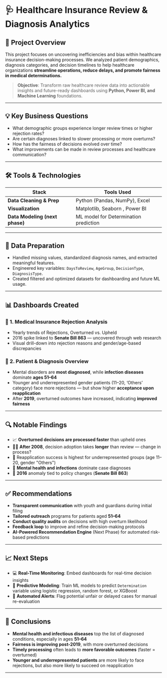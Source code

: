 # 🩺 Healthcare Insurance Review & Diagnosis Analytics

## 📌 Project Overview
This project focuses on uncovering inefficiencies and bias within healthcare insurance decision-making processes. We analyzed patient demographics, diagnosis categories, and decision timelines to help healthcare organizations **streamline operations, reduce delays, and promote fairness in medical determinations.**

> **Objective**: Transform raw healthcare review data into actionable insights and future-ready dashboards using **Python, Power BI, and Machine Learning** foundations.

---

## 💡 Key Business Questions
- What demographic groups experience longer review times or higher rejection rates?
- Are certain diagnoses linked to slower processing or more overturns?
- How has the fairness of decisions evolved over time?
- What improvements can be made in review processes and healthcare communication?

---

## 🛠️ Tools & Technologies
| Stack | Tools Used |
|-------|------------|
| **Data Cleaning & Prep** | Python (Pandas, NumPy), Excel |
| **Visualization** | Matplotlib, Seaborn , Power BI |
| **Data Modeling (next phase)** | ML model for Determination prediction |

---

## 🧹 Data Preparation
- Handled missing values, standardized diagnosis names, and extracted meaningful features.
- Engineered key variables: `DaysToReview`, `AgeGroup`, `DecisionType`, `DiagnosisType`.
- Created filtered and optimized datasets for dashboarding and future ML usage.

---

## 📊 Dashboards Created
### 📌 1. **Medical Insurance Rejection Analysis**
- Yearly trends of Rejections, Overturned vs. Upheld
- 2016 spike linked to **Senate Bill 863** — uncovered through web research
- Visual drill-down into rejection reasons and gender/age-based discrepancies

### 📌 2. **Patient & Diagnosis Overview**
- Mental disorders are **most diagnosed**, while **infection diseases** dominate **ages 51–64**
- Younger and underrepresented gender patients (11–20, ‘Others’ category) face more rejections — but show higher **acceptance upon reapplication**
- After **2019**, overturned outcomes have increased, indicating **improved fairness**

---

## 🔍 Notable Findings

- 📈 **Overturned decisions are processed faster** than upheld ones
- 🧑‍⚕️ **After 2008**, decision adoption takes **longer** than review — change in process?
- 🔁 Reapplication success is highest for underrepresented groups (age 11–20, gender "Others")
- 🧠 **Mental health and infections** dominate case diagnoses
- 📅 **2016** anomaly tied to policy changes (**Senate Bill 863**)

---

## ✅ Recommendations
- **Transparent communication** with youth and guardians during initial filing
- **Tailored outreach** programs for patients aged **51–64**
- **Conduct quality audits** on decisions with high overturn likelihood
- **Feedback loop** to improve and refine decision-making protocols
- **AI-Powered Recommendation Engine** (Next Phase) for automated risk-based predictions

---

## 📈 Next Steps
- 💻 **Real-Time Monitoring**: Embed dashboards for real-time decision insights
- 🤖 **Predictive Modeling**: Train ML models to predict `Determination` variable using logistic regression, random forest, or XGBoost
- 🔁 **Automated Alerts**: Flag potential unfair or delayed cases for manual re-evaluation

---

## 🧠 Conclusions
- **Mental health and infectious diseases** top the list of diagnosed conditions, especially in ages **51–64**
- **Fairness is improving post-2019**, with more overturned decisions
- **Timely processing** often leads to **more favorable outcomes** (faster = overturned)
- **Younger and underrepresented patients** are more likely to face rejections, but also more likely to succeed on reapplication

---
